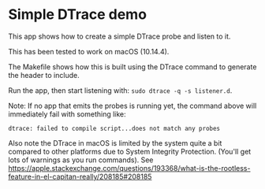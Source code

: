 # Simple DTrace demo

This app shows how to create a simple DTrace probe and listen to it.

This has been tested to work on macOS (10.14.4).

The Makefile shows how this is built using the DTrace command to generate the
header to include.

Run the app, then start listening with: `sudo dtrace -q -s listener.d`.

Note: If no app that emits the probes is running yet, the command above will
immediately fail with something like:

 `dtrace: failed to compile script...does not match any probes`

Also note the DTrace in macOS is limited by the system quite a bit compared to
other platforms due to System Integrity Protection. (You'll get lots of warnings
as you run commands). See https://apple.stackexchange.com/questions/193368/what-is-the-rootless-feature-in-el-capitan-really/208185#208185

